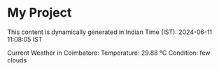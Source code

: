 # My Project

This content is dynamically generated in Indian Time (IST): 2024-06-11 11:08:05 IST


Current Weather in Coimbatore:
Temperature: 29.88 °C
Condition: few clouds
